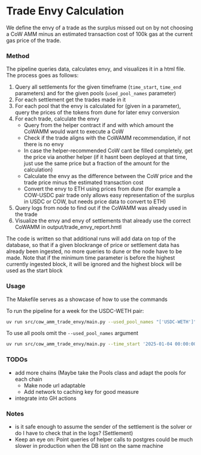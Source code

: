# Trade Envy Calculation

We define the envy of a trade as the surplus missed out on by not choosing a CoW AMM minus
an estimated transaction cost of 100k gas at the current gas price of the trade.

### Method

The pipeline queries data, calculates envy, and visualizes it in a html file. The process goes as follows:

1. Query all settlements for the given timeframe (`time_start`, `time_end` parameters) and for the given pools (`used_pool_names` parameter)
2. For each settlement get the trades made in it
3. For each pool that the envy is calculated for (given in a parameter), query the prices of the tokens from dune for later envy conversion
4. For each trade, calculate the envy
   -  Query from the helper contract if and with which amount the CoWAMM would want to execute a CoW
   -  Check if the trade aligns with the CoWAMM recommendation, if not there is no envy
   -  In case the helper-recommended CoW cant be filled completely, get the price via another helper (if it hasnt been deployed at that time, just use the same price but a fraction of the amount for the calculation)
   -  Calculate the envy as the difference between the CoW price and the trade price minus the estimated transaction cost 
   -  Convert the envy to ETH using prices from dune (for example a COW-USDC pair trade only allows easy representation of the surplus in USDC or COW, but needs price data to convert to ETH)
5. Query logs from node to find out if the CoWAMM was already used in the trade
6. Visualize the envy and envy of settlements that already use the correct CoWAMM in output/trade_envy_report.hmtl


The code is written so that additional runs will add data on top of the database, so that if
a given blockrange of price or settlement data has already been ingested, no more queries to dune or the node have to be made.
Note that if the minimum time parameter is before the highest currently ingested block, it will be ignored and the highest block will be used as the start block


### Usage

The Makefile serves as a showcase of how to use the commands

To run the pipeline for a week for the USDC-WETH pair:
```bash
uv run src/cow_amm_trade_envy/main.py --used_pool_names "['USDC-WETH']" --time_start '2025-01-04 00:00:00' --time_end '2025-01-11 23:59:59'
```

To use all pools omit the `--used_pool_names` argument
```bash
uv run src/cow_amm_trade_envy/main.py --time_start '2025-01-04 00:00:00' --time_end '2025-01-11 23:59:59'
```

### TODOs

- add more chains (Maybe take the Pools class and adapt the pools for each chain
  - Make node url adaptable
  - Add network to caching key for good measure
- integrate into GH actions

### Notes

- is it safe enough to assume the sender of the settlement is the solver or do I have to check that in the logs? (Settlement)
- Keep an eye on: Point queries of helper calls to postgres could be much slower in production when the DB isnt on the same machine
